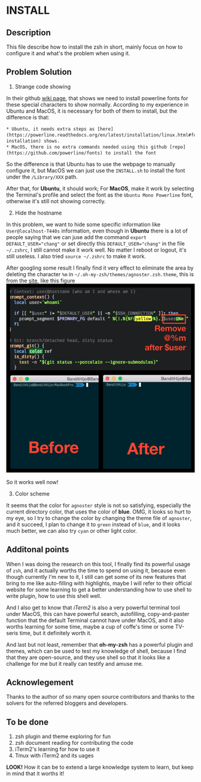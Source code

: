 INSTALL
===

## Description

This file describe how to install the zsh in short, mainly focus on how to configure it and what's the problem when using it.

## Problem Solution

1. Strange code showing

In their github [wiki page](https://gist.github.com/agnoster/3712874), that shows we need to install powerline fonts for these special characters to show normally. According to my experience in Ubuntu and MacOS, it is necessary for both of them to install, but the difference is that:

	* Ubuntu, it needs extra steps as [here](https://powerline.readthedocs.org/en/latest/installation/linux.html#font-installation) shows.
	* MacOS, there is no extra commands needed using this github [repo](https://github.com/powerline/fonts) to install the font

So the difference is that Ubuntu has to use the webpage to manually configure it, but MacOS we can just use the `INSTALL.sh` to install the font under the `/Library/XXX` path.

After that, for **Ubuntu**, it should work; For **MacOS**, make it work by selecting the Terminal's profile and select the font as the `Ubuntu Mono Powerline` font, otherwise it's still not showing correctly.


2. Hide the hostname

In this problem, we want to hide some specific information like `User@localhost-T440s` information, even though in **Ubuntu** there is a lot of people saying that we can juse add the command `export DEFAULT_USER="chang"` or set directly this `DEFAULT_USER="chang"` in the file `~/.zshrc`, I still cannot make it work well. No matter I reboot or logout, it's still useless. I also tried `source ~/.zshrc` to make it work.

After googling some result I finally find it very effect to eliminate the area by deleting the character `%m` in `~/.oh-my-zsh/themes/agnoster.zsh.theme`, this is from the [site](http://stackoverflow.com/questions/28491458/zsh-agnoster-theme-showing-machine-name), like this figure ![img](./images/install_zsh.jpg)

So it works well now!

3. Color scheme

It seems that the color for `agnoster` style is not so satisfying, especially the current directory color, that uses the color of **blue**. OMG, it looks so hurt to my eye, so I try to change the color by changing the theme file of `agnoster`, and it succeed, I plan to change it to `green` instead of `blue`, and it looks much better, we can also try `cyan` or other light color.


## Additonal points

When I was doing the research on this tool, I finally find its powerful usage of `zsh`, and it actually worths the time to spend on using it, because even though currently I'm new to it, I still can get some of its new features that bring to me like auto-filling with highlights, maybe I will refer to their official website for some learning to get a better understanding how to use shell to write plugin, how to use this shell well.

And I also get to know that _iTerm2_ is also a very powerful terminal tool under MacOS, this can have powerful search, autofilling, copy-and-paster function that the default Terminal cannot have under MacOS, and it also worths learning for some time, maybe a cup of coffe's time or some TV-seris time, but it definitely worth it. 

And last but not least, remember that **oh-my-zsh** has a powerful plugin and themes, which can be used to test my knowledge of shell, because I find that they are open-source, and they use shell so that it looks like a challenge for me but it really can testify and amuse me.



## Acknowlegement

Thanks to the author of so many open source contributors and thanks to the solvers for the referred bloggers and developers.

## To be done

1. zsh plugin and theme exploring for fun
2. zsh document reading for contributing the code
3. iTerm2's learning for how to use it
4. Tmux with iTerm2 and its uages

**LOOK!** How it can be to extend a large knowledge system to learn, but keep in mind that it worths it!

